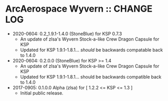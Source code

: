 # ArcAerospace Wyvern :: CHANGE LOG

* 2020-0604: 0.2_1.9.1-1.4.0 (StoneBlue) for KSP 0.7.3
	+ An update of zlsa's Wyvern Stock-a-like Crew Dragon Capsule for KSP
	+ Updated for KSP 1.9.1-1.8.1... *should* be backwards compatable back to 1.4.0
* 2020-0604: 0.2.0.0 (StoneBlue) for KSP >= 1.4
	+ An update of zlsa's Wyvern Stock-a-like Crew Dragon Capsule for KSP
	+ Updated for KSP 1.9.1-1.8.1... should be backwards compatible back to 1.4.0
* 2017-0905: 0.1.0.0 Alpha (zlsa) for [ 1.2.2 <= KSP <= 1.3 ]
	+ Initial public release. 
